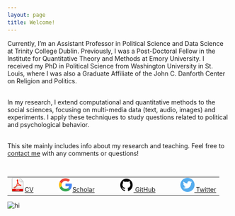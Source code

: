 ```yaml
---
layout: page
title: Welcome!
---
```


<div class="container">
	<div class="row-fluid">
		<div class="span6">
	
Currently, I’m an Assistant Professor in Political Science and Data Science at Trinity College Dublin. Previously, I was a Post-Doctoral Fellow in the Institute for Quantitative Theory and Methods at Emory University. I received my PhD in Political Science from Washington University in St. Louis, where I was also a Graduate Affiliate of the John C. Danforth Center on Religion and Politics. <br/><br/>

In my research, I extend computational and quantitative methods to the social sciences, focusing on multi-media data (text, audio, images) and experiments. I apply these techniques to study questions related to political and psychological behavior.<br/><br/>

This site mainly includes info about my research and teaching. Feel free to <a href="https://jeffreyziegler.github.io/pages/about.html">contact me</a> with any comments or questions!<br/><br/>

<table align="left">
  <tr><td><a href="https://www.dropbox.com/s/11wklrhabhnao5v/JeffZiegler_Public_CV.pdf?dl=0" target="_blank"> <img src="pages/icons32/pdf-icon.png" alt="hi" class="inline"/>CV</a></td>
	  <td></td>	  <td></td>  <td></td>
	<td><a href="https://scholar.google.com/citations?user=PE2j3DcAAAAJ&hl=sv)" target="_blank"> <img src="pages/icons32/google-icon.png" alt="hi" class="inline"/>Scholar</a></td>
	  <td></td>	  <td></td>  <td></td>
	<td><a href="https://github.com/jeffreyziegler" target="_blank"> <img src="pages/icons32/github-icon.png" alt="hi" class="inline"/> GitHub</a></td>
	  <td></td>	  <td></td>  <td></td>
	<td><a href="https://twitter.com/jeffreymziegler" target="_blank"> <img src="pages/icons32/twitter-icon.png" alt="hi" class="inline"/> Twitter</a></td></tr>
</table>

</div>

<div class="span4">
		<img src="../assets/pics/homepage.jpeg" alt="hi" class="inline"/>
     		</div>
	</div>
	


</div>
